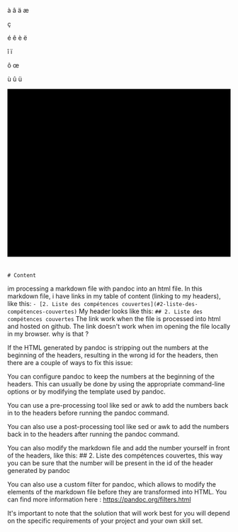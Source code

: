 à
â
ä
æ

ç

é
ê
è
ë

î
ï

ô
œ

ù
û
ü


<!-- OK -->
<!-- EX -->
<!-- CHECK -->
<!-- UML -->

![Docker Compose Diagram](img/docker-compose-uml.png)

<!-- cSpell:disable -->
```shell

# Content

```
<!-- cSpell:enable -->

im processing a markdown file with pandoc into an html file.
In this markdown file, i have links in my table of content (linking to my headers), like this: `- [2. Liste des compétences couvertes](#2-liste-des-compétences-couvertes)`
My header looks like this: `## 2. Liste des compétences couvertes`
The link work when the file is processed into html and hosted on github.
The link doesn't work when im opening the file locally in my browser.
why is that ?


If the HTML generated by pandoc is stripping out the numbers at the beginning of the headers, resulting in the wrong id for the headers, then there are a couple of ways to fix this issue:

You can configure pandoc to keep the numbers at the beginning of the headers. This can usually be done by using the appropriate command-line options or by modifying the template used by pandoc.

You can use a pre-processing tool like sed or awk to add the numbers back in to the headers before running the pandoc command.

You can also use a post-processing tool like sed or awk to add the numbers back in to the headers after running the pandoc command.

You can also modify the markdown file and add the number yourself in front of the headers, like this: ## 2. Liste des compétences couvertes, this way you can be sure that the number will be present in the id of the header generated by pandoc

You can also use a custom filter for pandoc, which allows to modify the elements of the markdown file before they are transformed into HTML. You can find more information here : https://pandoc.org/filters.html

It's important to note that the solution that will work best for you will depend on the specific requirements of your project and your own skill set.




